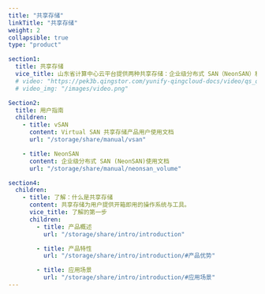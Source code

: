 ```yaml
---
title: "共享存储"
linkTitle: "共享存储"
weight: 2
collapsible: true
type: "product"

section1:
  title: 共享存储
  vice_title: 山东省计算中心云平台提供两种共享存储：企业级分布式 SAN（NeonSAN）和 Virtual SAN（vSAN）以匹配不同业务场景，实现稳定高效、安全可靠、灵活便捷的存储服务
  # video: "https://pek3b.qingstor.com/yunify-qingcloud-docs/video/qs_qingcloud_neonsan.mp4"
  # video_img: "/images/video.png"

Section2:
  title: 用户指南
  children:
    - title: vSAN
      content: Virtual SAN 共享存储产品用户使用文档
      url: "/storage/share/manual/vsan"

    - title: NeonSAN
      content: 企业级分布式 SAN (NeonSAN)使用文档
      url: "/storage/share/manual/neonsan_volume"

section4:
  children:
    - title: 了解：什么是共享存储
      content: 共享存储为用户提供开箱即用的操作系统与工具。
      vice_title: 了解的第一步
      children:
        - title: 产品概述
          url: "/storage/share/intro/introduction"

        - title: 产品特性
          url: "/storage/share/intro/introduction/#产品优势"

        - title: 应用场景
          url: "/storage/share/intro/introduction/#应用场景"
---
```



<!-- type: "product" 这个参数表明这是一个产品index页面 -->
<!-- section1 为产品index页面 主标题 副标题 video  video_img为视频图片  -->
<!-- section2 为产品index页面 第一个大块的用户文档配置  -->
<!-- section3 为产品index页面 第二个大块的开发者文档配置  -->
<!-- section4 为产品index页面 第三个大块的学习路径配置  -->